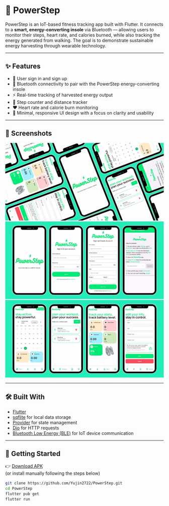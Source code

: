 # 🚀 PowerStep

PowerStep is an IoT-based fitness tracking app built with Flutter. It connects to a **smart, energy-converting insole** via Bluetooth — allowing users to monitor their steps, heart rate, and calories burned, while also tracking the energy generated from walking. The goal is to demonstrate sustainable energy harvesting through wearable technology.

---

## ✨ Features
- 👤 User sign in and sign up 
- 🔗 Bluetooth connectivity to pair with the PowerStep energy-converting insole  
- ⚡ Real-time tracking of harvested energy output  
- 🦶 Step counter and distance tracker  
- ❤️ Heart rate and calorie burn monitoring  
- 🌙 Minimal, responsive UI design with a focus on clarity and usability  

---

## 📸 Screenshots

![powerstep1](screenshots/powerstep1.png)
![powerstep2](screenshots/powerstep2.png)
![powerstep3](screenshots/powerstep3.png)

---

## 🛠️ Built With
- [Flutter](https://flutter.dev)
- [sqflite](https://pub.dev/packages/sqflite) for local data storage
- [Provider](https://pub.dev/packages/provider) for state management
- [Dio](https://pub.dev/packages/dio) for HTTP requests
- [Bluetooth Low Energy (BLE)](https://pub.dev/packages/flutter_blue_plus) for IoT device communication

---

## 🚀 Getting Started

👉 [Download APK](https://github.com/Yujin2722/PowerStep/releases)  
(or install manually following the steps below)

```bash
git clone https://github.com/Yujin2722/PowerStep.git
cd PowerStep
flutter pub get
flutter run
